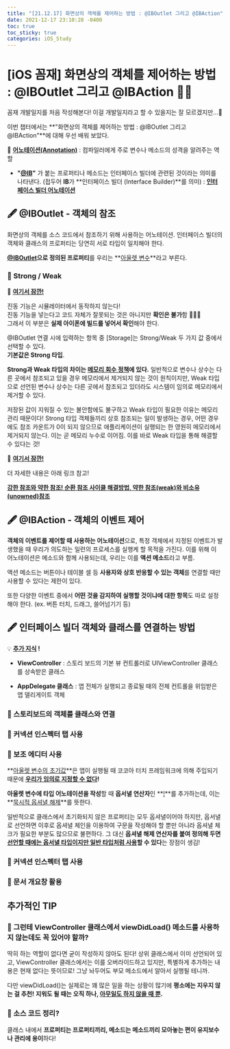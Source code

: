```yaml
---
title: "[21.12.17] 화면상의 객체를 제어하는 방법 : @IBOutlet 그리고 @IBAction"
date: 2021-12-17 23:10:28 -0400
toc: true
toc_sticky: true
categories: iOS_Study
---
```



# [iOS 꼼재] 화면상의 객체를 제어하는 방법 : @IBOutlet 그리고 @IBAction ✍🏻

꼼재 개발일지를 처음 작성해본다! 이걸 개발일지라고 할 수 있을지는 잘 모르겠지만...👀  

이번 챕터에서는 **"화면상의 객체를 제어하는 방법 : @IBOutlet 그리고 @IBAction"**에 대해 우선 배워 보았다.    


📌 **<u>어노테이션(Annotation)</u>** : 컴파일러에게 주로 변수나 메소드의 성격을 알려주는 역할

- **"<u>@IB</u>"** 가 붙는 프로퍼티나 메소드는 인터페이스 빌더에 관련된 것이라는 의미를 나타낸다. (접두어 **IB**가 **인터페이스 빌더 (Interface Builder)**를 의미) : **<u>인터페이스 빌더 어노테이션</u>**


## 🖋 @IBOutlet - 객체의 참조

화면상의 객체를 소스 코드에서 참조하기 위해 사용하는 어노테이션.
인터페이스 빌더의 객체와 클래스의 프로퍼티는 당연히 서로 타입이 일치해야 한다.

**<u>@IBOutlet</u>으로 정의된 프로퍼티**를 우리는 **<u>아울렛 변수</u>**라고 부른다.   

### 📌  Strong / Weak

<div class="notice--primary" markdown="1">
🌝 <strong><u>여기서 잠깐!</u></strong>     

진동 기능은 시뮬레이터에서 동작하지 않는다!        
진동 기능을 넣는다고 코드 자체가 잘못되는 것은 아니지만 <strong>확인은 불가</strong>함 🙅🏻‍♀️     
그래서 이 부분은 <strong>실제 아이폰에 빌드를 넣어서 확인</strong>해야 한다.      
 
</div>


@IBOutlet 연결 시에 입력하는 항목 중 [Storage]는 Strong/Weak 두 가지 값 중에서 선택할 수 있다.    
**기본값은 Strong 타입**. 

**Strong과 Weak 타입의 차이는 <u>메모리 회수 정책</u>에 있다.** 일반적으로 변수나 상수는 다른 곳에서 참조되고 있을 경우 메모리에서 제거되지 않는 것이 원칙이지만, Weak 타입으로 선언된 변수나 상수는 다른 곳에서 참조되고 있더라도 시스템이 임의로 메모리에서 제거할 수 있다.

저장된 값이 지워질 수 있는 불안함에도 불구하고 Weak 타입이 필요한 이유는 메모리 관리 때문이다! 
Strong 타입 객체들끼리 상호 참조되는 일이 발생하는 경우, 어떤 경우에도 참조 카운트가 0이 되지 않으므로 애플리케이션이 실행되는 한 영원히 메모리에서 제거되지 않는다. 이는 곧 메모리 누수로 이어짐.
이를 바로 Weak 타입을 통해 해결할 수 있다는 것!

<div class="notice--primary" markdown="1">
🌝 <strong><u>여기서 잠깐!</u></strong>     

더 자세한 내용은 아래 링크 참고!     

<strong><a href   =   "https://ahyeonlog.tistory.com/3">  강한 참조와 약한 참조! 순환 참조 사이클 해결방법, 약한 참조(weak)와 비소유(unowned)참조   </a> </strong>     
 
</div>


## 🖋 @IBAction - 객체의 이벤트 제어

**객체의 이벤트를 제어할 때 사용하는 어노테이션**으로, 특정 객체에서 지정된 이벤트가 발생했을 때 우리가 의도하는 일련의 프로세스를 실행케 할 목적을 가진다. 이를 위해 이 어노테이션은 메소드와 함께 사용되는데, 우리는 이를 **액션 메소드**라고 부름.    

액션 메소드는 버튼이나 테이블 셀 등 **사용자와 상호 반응할 수 있는 객체**를 연결할 때만 사용할 수 있다는 제한이 있다. 

또한 다양한 이벤트 중에서 **어떤 것을 감지하여 실행할 것이냐에 대한 항목**도 따로 설정해야 한다. (ex. 버튼 터치, 드래그, 쓸어넘기기 등)


## 🖋 인터페이스 빌더 객체와 클래스를 연결하는 방법


<div class="notice--primary" markdown="1">
💡 <strong><u>추가 지식</u> !</strong>     

- <strong>ViewController</strong> : 스토리 보드의 기본 뷰 컨트롤러로 UIViewController 클래스를 상속받은 클래스    

- <strong>AppDelegate 클래스</strong> : 앱 전체가 실행되고 종료될 때의 전체 컨트롤을 위임받은 앱 델리게이트 객체       
 
</div>


### 📌 스토리보드의 객체를 클래스와 연결

### 📌 커넥션 인스펙터 탭 사용

### 📌 보조 에디터 사용

**<u>아울렛 변수의 초기값</u>**은 앱이 실행될 때 코코아 터치 프레임워크에 의해 주입되기 때문에 **<u>우리가 임의로 지정할 수 없다</u>!**

**아울렛 변수에 타입 어노테이션을 작성**할 때 **옵서녈 연산자**인 **<u>!</u>**를 추가하는데, 이는 **<u>묵시적 옵셔녈 해제</u>**를 뜻한다.

일반적으로 클래스에서 초기화되지 않은 프로퍼티는 모두 옵셔녈이어야 하지만, 옵서녈로 선언하면 이후로 옵셔녈 체인을 이용하여 구문을 작성해야 할 뿐만 아니라 옵셔녈 체크가 필요한 부분도 많으므로 불편하다.
그 대신 **옵셔녈 해제 연산자를 붙여 정의해 두면 <u>선언할 때에는 옵서녈 타입이지만 일반 타입처럼 사용</u>할 수 있다**는 장점이 생김!

### 📌 커넥션 인스펙터 탭 사용

### 📌 문서 개요창 활용 


## 추가적인 TIP

### 🤔 그런테 ViewController 클래스에서 viewDidLoad() 메소드를 사용하지 않는데도 꼭 있어야 할까?   


딱히 하는 역할이 없다면 굳이 작성하지 않아도 된다!
상위 클래스에서 이미 선언되어 있고, ViewController 클래스에서는 이를 오버라이드하고 있지만, 특별하게 추가하는 내용은 현재 없다는 뜻이므로!
그냥 놔두어도 부모 메소드에서 알아서 실행될 테니까.

다만 viewDidLoad()는 실제로는 꽤 많은 일을 하는 상황이 많기에 **평소에는 지우지 않는 걸 추천!** 
**지워도 될 때는 오직 하나, <u>아무일도 하지 않을 때 뿐</u>.**

### 🤔 소스 코드 정리?

클래스 내에서 **프로퍼티는 프로퍼티끼리, 메소드는 메소드끼리 모아놓는 편이 유지보수나 관리에 용이**하다!

